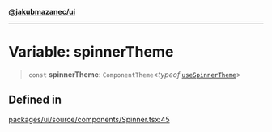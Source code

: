 [**@jakubmazanec/ui**](../README.md)

---

# Variable: spinnerTheme

> `const` **spinnerTheme**: `ComponentTheme`\<_typeof_
> [`useSpinnerTheme`](../functions/useSpinnerTheme.md)\>

## Defined in

[packages/ui/source/components/Spinner.tsx:45](https://github.com/jakubmazanec/tools/blob/a4967209f10f2b04ade958bd873ac46f1290cee7/packages/ui/source/components/Spinner.tsx#L45)
